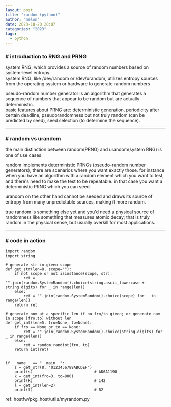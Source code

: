 ```yaml
---
layout: post
title: "random (python)"
author: "melon"
date: 2023-10-20 20:07
categories: "2023"
tags:
  - python
---
```


### # introduction to RNG and PRNG
system RNG, which provides a source of random numbers based on system-level entropy.  
system RNG, like /dev/random or /dev/urandom, utilizes entropy sources from the operating system or hardware to generate random numbers

pseudo-random number generator is an algorithm that generates a sequence of numbers that appear to be random but are actually deterministic.  
basic features about PRNG are: deterministic generation, periodicity after certain deadline,
pseudorandomness but not truly random (can be predicted by seed), seed selection (to determine the sequence).

<hr>

### # random vs urandom
the main distinction between random(PRNG) and urandom(system RNG) is one of use cases.

random implements deterministic PRNGs (pseudo-random number generators), there are scenarios where you want exactly those.
for instance when you have an algorithm with a random element which you want to test, and there's need to make the test to be repeatable.
in that case you want a deterministic PRNG which you can seed.

urandom on the other hand cannot be seeded and draws its source of entropy from many unpredictable sources,
making it more random.

true random is something else yet and you'd need a physical source of randomness like something that measures atomic decay;
that is truly random in the physical sense, but usually overkill for most applications.

<hr>

### # code in action
```text
import random
import string

# generate str in given scope
def get_str(len=8, scope=""):
    if not scope or not isinstance(scope, str):
        ret = "".join(random.SystemRandom().choice(string.ascii_lowercase + string.digits) for _ in range(len))
    else:
        ret = "".join(random.SystemRandom().choice(scope) for _ in range(len))
    return ret

# generate num at a specific len if no fro/to given; or generate num in scope [fro,to] without len
def get_int(len=5, fro=None, to=None):
    if fro == None or to == None:
        ret = "".join(random.SystemRandom().choice(string.digits) for _ in range(len))
    else:
        ret = random.randint(fro, to)
    return int(ret)


if __name__ == "__main__":
    s = get_str(8, "0123456789ABCDEF")
    print(s)                           # AD6A1198
    k = get_int(fro=3, to=800)
    print(k)                           # 142
    l = get_int(len=2)
    print(l)                           # 82
```
ref: hostfw/pkg_host/utils/myrandom.py

